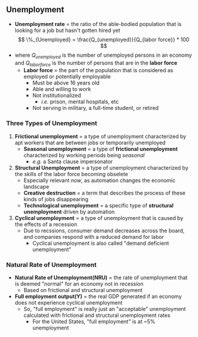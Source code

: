 ## Unemployment
- **Unemployment rate** = the ratio of the able-bodied population that is looking for a job but hasn't gotten hired yet
$$ \%_{Unemployed} = \frac{Q_{unemployed}}{Q_{labor force}} * 100 $$
- where $Q_{unemployed}$ is the number of unemployed persons in an economy and $Q_{labor force}$ is the number of persons that are in the **labor force**
    * **Labor force** = the part of the population that is considered as employed or potentially employable
        + Must be above 16 years old
        + Able and willing to work
        + Not institutionalized
            - *i.e.* prison, mental hospitals, etc
        + Not serving in military, a full-time student, or retired


### Three Types of Unemployment
1. **Frictional unemployment** = a type of unemployment characterized by apt workers that are between jobs or temporarily unemployed
    * **Seasonal unemployment** = a type of **frictional unemployment** characterized by working periods being *seasonal*
        + *e.g.* a Santa clause impersonator
2. **Structural Unemployment** = a type of unemployment characterized by the skills of the labor force becoming obselete
    * Especially relevant *now*, as automation changes the economic landscape
    * **Creative destruction** = a term that describes the process of these kinds of jobs disappearing
    * **Technological unemployment** = a specific type of **structural unemployment** driven by automation
3. **Cyclical unemployment** = a type of unemployment that is caused by the effects of a recession
    * Due to recssions, consumer demand decreases across the board, and companies respond with a reduced demand for labor
        + Cyclical unemployment is also called "demand deficient unemployment"

### Natural Rate of Unemployment
- **Natural Rate of Unemployment(NRU)** = the rate of unemployment that is deemed "normal" for an economy not in recession
    * Based on frictional and structural unemployment
- **Full employment output(Y)** = the real GDP generated if an economy does not experience cyclical unemployment
    * So, "full employment" is really just an "acceptable" unemployment calculated with frictional and structural unemployment rates
        + For the United States, "full employment" is at ~5% unemployment
